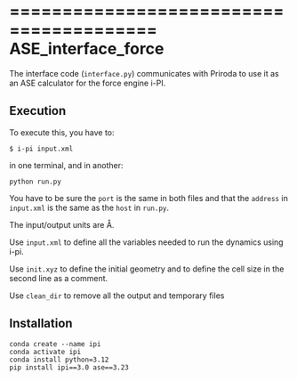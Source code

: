 
========================================
ASE_interface_force
========================================

The interface code (`interface.py`) communicates with Priroda
to use it as an ASE calculator for the force engine i-PI.

## Execution

To execute this, you have to:
```
$ i-pi input.xml
```
in one terminal, and in another:
```
python run.py
```

You have to be sure the `port` is the same in both files and that the `address` in `input.xml`
is the same as the `host` in `run.py`.

The input/output units are Å.

Use `input.xml` to define all the variables needed to run the dynamics using i-pi.

Use `init.xyz` to define the initial geometry and to define the cell size in the second line as a comment.

Use `clean_dir` to remove all the output and temporary files


## Installation

```
conda create --name ipi
conda activate ipi
conda install python=3.12
pip install ipi==3.0 ase==3.23
```
